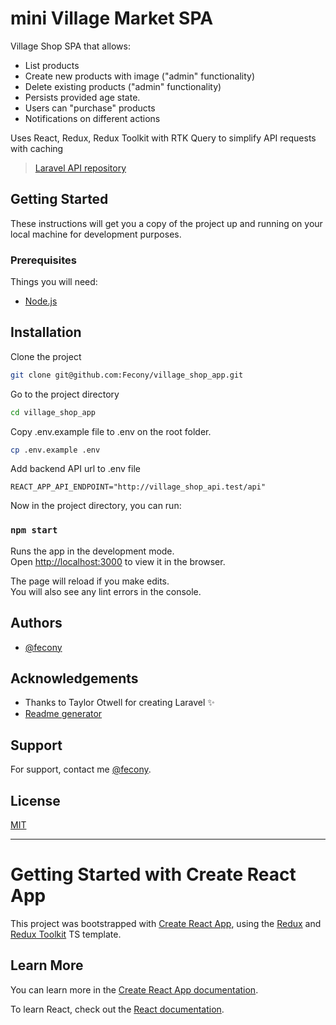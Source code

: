 # mini Village Market SPA

Village Shop SPA that allows:

- List products
- Create new products with image ("admin" functionality)
- Delete existing products ("admin" functionality)
- Persists provided age state.
- Users can "purchase" products
- Notifications on different actions

Uses React, Redux, Redux Toolkit with RTK Query to simplify API requests with caching

> [Laravel API repository](https://github.com/Fecony/village_shop_api)

## Getting Started

These instructions will get you a copy of the project up and running on your local machine for development purposes.

### Prerequisites

Things you will need:

- [Node.js](https://nodejs.org/en/)

## Installation

Clone the project

```bash
git clone git@github.com:Fecony/village_shop_app.git
```

Go to the project directory

```bash
cd village_shop_app
```

Copy .env.example file to .env on the root folder.

```bash
cp .env.example .env
```

Add backend API url to .env file

```dotenv
REACT_APP_API_ENDPOINT="http://village_shop_api.test/api"
```

Now in the project directory, you can run:

### `npm start`

Runs the app in the development mode.\
Open [http://localhost:3000](http://localhost:3000) to view it in the browser.

The page will reload if you make edits.\
You will also see any lint errors in the console.

## Authors

- [@fecony](https://www.github.com/fecony)

## Acknowledgements

- Thanks to Taylor Otwell for creating Laravel ✨
- [Readme generator](https://readme.so/)

## Support

For support, contact me [@fecony](https://www.github.com/fecony).

## License

[MIT](https://choosealicense.com/licenses/mit/)

----------------------------------------------------------------

# Getting Started with Create React App

This project was bootstrapped with [Create React App](https://github.com/facebook/create-react-app), using
the [Redux](https://redux.js.org/) and [Redux Toolkit](https://redux-toolkit.js.org/) TS template.

## Learn More

You can learn more in
the [Create React App documentation](https://facebook.github.io/create-react-app/docs/getting-started).

To learn React, check out the [React documentation](https://reactjs.org/).
